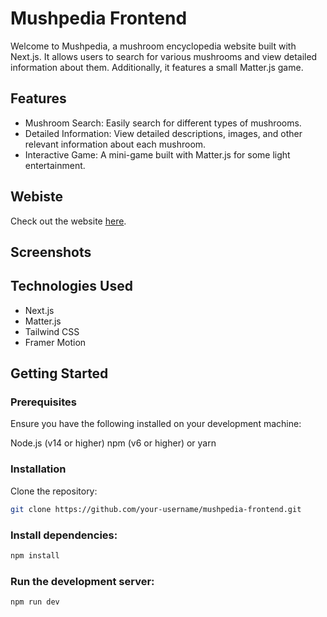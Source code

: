 # Mushpedia Frontend
Welcome to Mushpedia, a mushroom encyclopedia website built with Next.js. It allows users to search for various mushrooms and view detailed information about them. Additionally, it features a small Matter.js game.

## Features
* Mushroom Search: Easily search for different types of mushrooms.
* Detailed Information: View detailed descriptions, images, and other relevant information about each mushroom.
* Interactive Game: A mini-game built with Matter.js for some light entertainment.

## Webiste
Check out the website [here](https://mushpedia.vercel.app/).

## Screenshots

## Technologies Used
* Next.js
* Matter.js
* Tailwind CSS
* Framer Motion
  
## Getting Started

### Prerequisites
Ensure you have the following installed on your development machine:

Node.js (v14 or higher)
npm (v6 or higher) or yarn

### Installation
Clone the repository:

```sh
git clone https://github.com/your-username/mushpedia-frontend.git
```

### Install dependencies:

```sh
npm install
```

### Run the development server:

```sh
npm run dev
```
